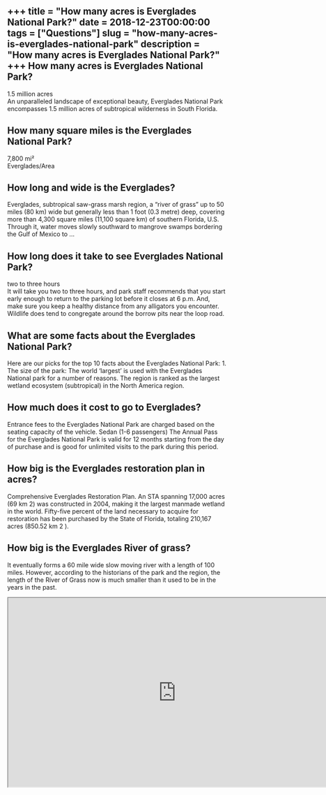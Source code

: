 +++
title = "How many acres is Everglades National Park?"
date = 2018-12-23T00:00:00
tags = ["Questions"]
slug = "how-many-acres-is-everglades-national-park"
description = "How many acres is Everglades National Park?"
+++
How many acres is Everglades National Park?
-------------------------------------------

1.5 million acres  
An unparalleled landscape of exceptional beauty, Everglades National Park encompasses 1.5 million acres of subtropical wilderness in South Florida.

How many square miles is the Everglades National Park?
------------------------------------------------------

7,800 mi²  
Everglades/Area

How long and wide is the Everglades?
------------------------------------

Everglades, subtropical saw-grass marsh region, a “river of grass” up to 50 miles (80 km) wide but generally less than 1 foot (0.3 metre) deep, covering more than 4,300 square miles (11,100 square km) of southern Florida, U.S. Through it, water moves slowly southward to mangrove swamps bordering the Gulf of Mexico to …

How long does it take to see Everglades National Park?
------------------------------------------------------

two to three hours  
It will take you two to three hours, and park staff recommends that you start early enough to return to the parking lot before it closes at 6 p.m. And, make sure you keep a healthy distance from any alligators you encounter. Wildlife does tend to congregate around the borrow pits near the loop road.

What are some facts about the Everglades National Park?
-------------------------------------------------------

Here are our picks for the top 10 facts about the Everglades National Park: 1. The size of the park: The world ‘largest’ is used with the Everglades National park for a number of reasons. The region is ranked as the largest wetland ecosystem (subtropical) in the North America region.

How much does it cost to go to Everglades?
------------------------------------------

Entrance fees to the Everglades National Park are charged based on the seating capacity of the vehicle. Sedan (1-6 passengers) The Annual Pass for the Everglades National Park is valid for 12 months starting from the day of purchase and is good for unlimited visits to the park during this period.

How big is the Everglades restoration plan in acres?
----------------------------------------------------

Comprehensive Everglades Restoration Plan. An STA spanning 17,000 acres (69 km 2) was constructed in 2004, making it the largest manmade wetland in the world. Fifty-five percent of the land necessary to acquire for restoration has been purchased by the State of Florida, totaling 210,167 acres (850.52 km 2 ).

How big is the Everglades River of grass?
-----------------------------------------

It eventually forms a 60 mile wide slow moving river with a length of 100 miles. However, according to the historians of the park and the region, the length of the River of Grass now is much smaller than it used to be in the years in the past.

<iframe allow="accelerometer; autoplay; clipboard-write; encrypted-media; gyroscope; picture-in-picture" allowfullscreen="" class="__youtube_prefs__  epyt-is-override  no-lazyload" data-no-lazy="1" data-origheight="433" data-origwidth="770" data-skipgform_ajax_framebjll="" height="433" id="_ytid_30843" loading="lazy" src="https://www.youtube.com/embed/5C1cnF_UVrE?enablejsapi=1&autoplay=0&cc_load_policy=0&cc_lang_pref=&iv_load_policy=1&loop=0&modestbranding=0&rel=1&fs=1&playsinline=0&autohide=2&theme=dark&color=red&controls=1&" title="YouTube player" width="770"></iframe>